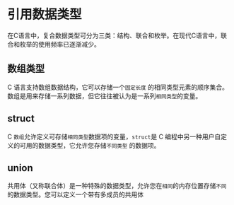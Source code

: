 # 引用数据类型

在C语言中，复合数据类型可分为三类：结构、联合和枚举。在现代C语言中，联合和枚举的使用频率已逐渐减少。

## 数组类型

C 语言支持数组数据结构，它可以存储一个`固定长度`
的相同类型元素的顺序集合。数组是用来存储一系列数据，但它往往被认为是一系列`相同类型`的变量。

## struct

C `数组`允许定义可存储`相同类型`数据项的变量，`struct`是 C 编程中另一种用户自定义的可用的数据类型，它允许您存储`不同类型`
的数据项。

## union

共用体（又称联合体）是一种特殊的数据类型，允许您在`相同`的内存位置存储`不同`的数据类型。您可以定义一个带有多成员的共用体
